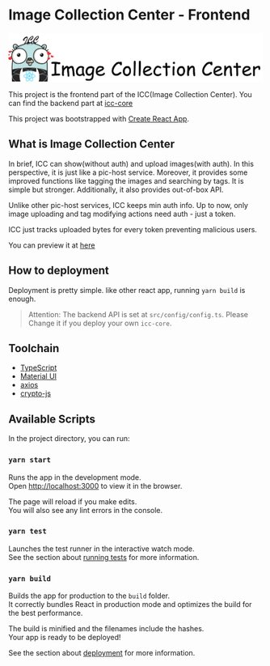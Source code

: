 # Image Collection Center - Frontend

![](./doc/img/icc-title.png)

This project is the frontend part of the ICC(Image Collection Center). You can find the backend part at [icc-core](https://github.com/xylonx/icc-core)

This project was bootstrapped with [Create React App](https://github.com/facebook/create-react-app).

## What is Image Collection Center

In brief, ICC can show(without auth) and upload images(with auth). In this perspective, it is just like a pic-host service.
Moreover, it provides some improved functions like tagging the images and searching by tags. It is simple but stronger. Additionally, it also provides out-of-box API.

Unlike other pic-host services, ICC keeps min auth info. Up to now, only image uploading and tag modifying actions need auth - just a token.

ICC just tracks uploaded bytes for every token preventing malicious users.

You can preview it at [here](https://icc.xylonx.com)

## How to deployment

Deployment is pretty simple. like other react app, running `yarn build` is enough. 

> Attention: The backend API is set at `src/config/config.ts`. Please Change it if you deploy your own `icc-core`.

## Toolchain

- [TypeScript](https://www.typescriptlang.org/)
- [Material UI](https://mui.com/)
- [axios](https://github.com/axios/axios)
- [crypto-js](https://github.com/brix/crypto-js)

## Available Scripts

In the project directory, you can run:

### `yarn start`

Runs the app in the development mode.\
Open [http://localhost:3000](http://localhost:3000) to view it in the browser.

The page will reload if you make edits.\
You will also see any lint errors in the console.

### `yarn test`

Launches the test runner in the interactive watch mode.\
See the section about [running tests](https://facebook.github.io/create-react-app/docs/running-tests) for more information.

### `yarn build`

Builds the app for production to the `build` folder.\
It correctly bundles React in production mode and optimizes the build for the best performance.

The build is minified and the filenames include the hashes.\
Your app is ready to be deployed!

See the section about [deployment](https://facebook.github.io/create-react-app/docs/deployment) for more information.
